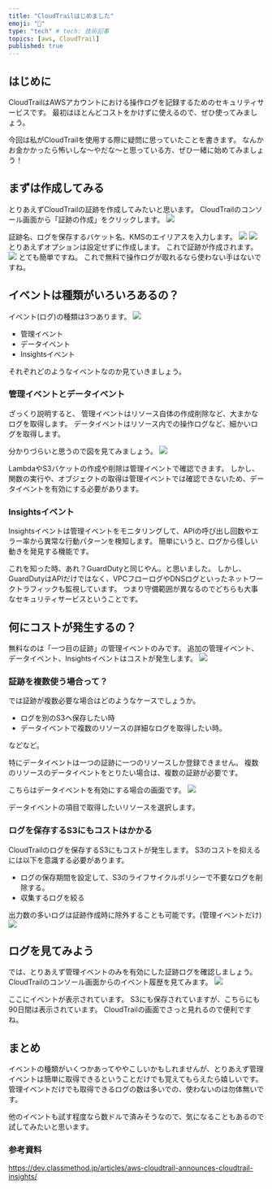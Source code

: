 ```yaml
---
title: "CloudTrailはじめました"
emoji: "🪮"
type: "tech" # tech: 技術記事
topics: [aws, CloudTrail]
published: true
---
```

## はじめに
CloudTrailはAWSアカウントにおける操作ログを記録するためのセキュリティサービスです。
最初はほとんどコストをかけずに使えるので、ぜひ使ってみましょう。

今回は私がCloudTrailを使用する際に疑問に思っていたことを書きます。
なんかお金かかったら怖いしな〜やだな〜と思っている方、ぜひ一緒に始めてみましょう！

## まずは作成してみる
とりあえずCloudTrailの証跡を作成してみたいと思います。
CloudTrailのコンソール画面から「証跡の作成」をクリックします。
![](/images/dd1.png)

証跡名、ログを保存するバケット名、KMSのエイリアスを入力します。
![](/images/dd2.png)
![](/images/dd4.png)
とりあえずオプションは設定せずに作成します。
これで証跡が作成されます。
![](/images/dd6.png)
とても簡単ですね。
これで無料で操作ログが取れるなら使わない手はないですね。

## イベントは種類がいろいろあるの？
イベント(ログ)の種類は3つあります。
![](/images/dd3.png)
- 管理イベント
- データイベント
- Insightsイベント

それぞれどのようなイベントなのか見ていきましょう。

### 管理イベントとデータイベント
ざっくり説明すると、
管理イベントはリソース自体の作成削除など、大まかなログを取得します。
データイベントはリソース内での操作ログなど、細かいログを取得します。

分かりづらいと思うので図を見てみましょう。
![](/images/dd5.png)

LambdaやS3バケットの作成や削除は管理イベントで確認できます。
しかし、関数の実行や、オブジェクトの取得は管理イベントでは確認できないため、データイベントを有効にする必要があります。

### Insightsイベント
Insightsイベントは管理イベントをモニタリングして、APIの呼び出し回数やエラー率から異常な行動パターンを検知します。
簡単にいうと、ログから怪しい動きを発見する機能です。

これを知った時、あれ？GuardDutyと同じやん。と思いました。
しかし、GuardDutyはAPIだけではなく、VPCフローログやDNSログといったネットワークトラフィックも監視しています。
つまり守備範囲が異なるのでどちらも大事なセキュリティサービスということです。

## 何にコストが発生するの？
無料なのは「一つ目の証跡」の管理イベントのみです。
追加の管理イベント、データイベント、Insightsイベントはコストが発生します。
![](/images/dd7.png)

### 証跡を複数使う場合って？
では証跡が複数必要な場合はどのようなケースでしょうか。

- ログを別のS3へ保存したい時
- データイベントで複数のリソースの詳細なログを取得したい時。

などなど。

特にデータイベントは一つの証跡に一つのリソースしか登録できません。
複数のリソースのデータイベントをとりたい場合は、複数の証跡が必要です。

こちらはデータイベントを有効にする場合の画面です。
![](/images/dd8.png)

データイベントの項目で取得したいリソースを選択します。

### ログを保存するS3にもコストはかかる
CloudTrailのログを保存するS3にもコストが発生します。
S3のコストを抑えるには以下を意識する必要があります。
- ログの保存期間を設定して、S3のライフサイクルポリシーで不要なログを削除する。
- 収集するログを絞る

出力数の多いログは証跡作成時に除外することも可能です。(管理イベントだけ)
![](/images/dd9.png)

## ログを見てみよう
では、とりあえず管理イベントのみを有効にした証跡ログを確認しましょう。
CloudTrailのコンソール画面からのイベント履歴を見てみます。
![](/images/dd10.png)

ここにイベントが表示されています。
S3にも保存されていますが、こちらにも90日間は表示されています。
CloudTrailの画面でさっと見れるので便利ですね。

## まとめ
イベントの種類がいくつかあってややこしいかもしれませんが、とりあえず管理イベントは簡単に取得できるということだけでも覚えてもらえたら嬉しいです。
管理イベントだけでも取得できるログの数は多いでの、使わないのは勿体無いです。

他のイベントも試す程度なら数ドルで済みそうなので、気になることもあるので試してみたいと思います。

### 参考資料
https://dev.classmethod.jp/articles/aws-cloudtrail-announces-cloudtrail-insights/
